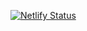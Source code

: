 [![Netlify Status](https://api.netlify.com/api/v1/badges/d9fbbc75-2fa9-4988-a6b6-73b632689904/deploy-status)](https://app.netlify.com/sites/car-wash-av/deploys)